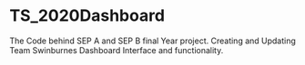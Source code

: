 # TS_2020Dashboard
 The Code behind SEP A and SEP B final Year project. Creating and Updating Team Swinburnes Dashboard Interface and functionality.
